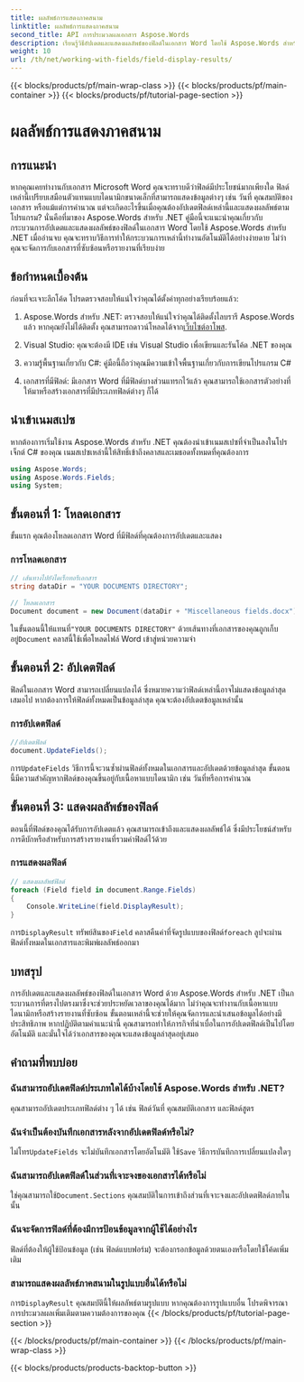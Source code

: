 ```yaml
---
title: ผลลัพธ์การแสดงภาคสนาม
linktitle: ผลลัพธ์การแสดงภาคสนาม
second_title: API การประมวลผลเอกสาร Aspose.Words
description: เรียนรู้วิธีอัปเดตและแสดงผลลัพธ์ของฟิลด์ในเอกสาร Word โดยใช้ Aspose.Words สำหรับ .NET ด้วยคู่มือทีละขั้นตอนนี้ เหมาะอย่างยิ่งสำหรับการทำงานเอกสารอัตโนมัติ
weight: 10
url: /th/net/working-with-fields/field-display-results/
---
```


{{< blocks/products/pf/main-wrap-class >}}
{{< blocks/products/pf/main-container >}}
{{< blocks/products/pf/tutorial-page-section >}}

# ผลลัพธ์การแสดงภาคสนาม

## การแนะนำ

หากคุณเคยทำงานกับเอกสาร Microsoft Word คุณจะทราบดีว่าฟิลด์มีประโยชน์มากเพียงใด ฟิลด์เหล่านี้เปรียบเสมือนตัวแทนแบบไดนามิกขนาดเล็กที่สามารถแสดงข้อมูลต่างๆ เช่น วันที่ คุณสมบัติของเอกสาร หรือแม้แต่การคำนวณ แต่จะเกิดอะไรขึ้นเมื่อคุณต้องอัปเดตฟิลด์เหล่านี้และแสดงผลลัพธ์ตามโปรแกรม? นั่นคือที่มาของ Aspose.Words สำหรับ .NET คู่มือนี้จะแนะนำคุณเกี่ยวกับกระบวนการอัปเดตและแสดงผลลัพธ์ของฟิลด์ในเอกสาร Word โดยใช้ Aspose.Words สำหรับ .NET เมื่ออ่านจบ คุณจะทราบวิธีการทำให้กระบวนการเหล่านี้ทำงานอัตโนมัติได้อย่างง่ายดาย ไม่ว่าคุณจะจัดการกับเอกสารที่ซับซ้อนหรือรายงานที่เรียบง่าย

## ข้อกำหนดเบื้องต้น

ก่อนที่จะเจาะลึกโค้ด โปรดตรวจสอบให้แน่ใจว่าคุณได้ตั้งค่าทุกอย่างเรียบร้อยแล้ว:

1. Aspose.Words สำหรับ .NET: ตรวจสอบให้แน่ใจว่าคุณได้ติดตั้งไลบรารี Aspose.Words แล้ว หากคุณยังไม่ได้ติดตั้ง คุณสามารถดาวน์โหลดได้จาก[เว็บไซต์อาโพส](https://releases.aspose.com/words/net/).

2. Visual Studio: คุณจะต้องมี IDE เช่น Visual Studio เพื่อเขียนและรันโค้ด .NET ของคุณ

3. ความรู้พื้นฐานเกี่ยวกับ C#: คู่มือนี้ถือว่าคุณมีความเข้าใจพื้นฐานเกี่ยวกับการเขียนโปรแกรม C#

4. เอกสารที่มีฟิลด์: มีเอกสาร Word ที่มีฟิลด์บางส่วนแทรกไว้แล้ว คุณสามารถใช้เอกสารตัวอย่างที่ให้มาหรือสร้างเอกสารที่มีประเภทฟิลด์ต่างๆ ก็ได้

## นำเข้าเนมสเปซ

หากต้องการเริ่มใช้งาน Aspose.Words สำหรับ .NET คุณต้องนำเข้าเนมสเปซที่จำเป็นลงในโปรเจ็กต์ C# ของคุณ เนมสเปซเหล่านี้ให้สิทธิ์เข้าถึงคลาสและเมธอดทั้งหมดที่คุณต้องการ

```csharp
using Aspose.Words;
using Aspose.Words.Fields;
using System;
```

## ขั้นตอนที่ 1: โหลดเอกสาร

ขั้นแรก คุณต้องโหลดเอกสาร Word ที่มีฟิลด์ที่คุณต้องการอัปเดตและแสดง

### การโหลดเอกสาร

```csharp
// เส้นทางไปยังไดเร็กทอรีเอกสาร
string dataDir = "YOUR DOCUMENTS DIRECTORY";

// โหลดเอกสาร
Document document = new Document(dataDir + "Miscellaneous fields.docx");
```

 ในขั้นตอนนี้ให้แทนที่`"YOUR DOCUMENTS DIRECTORY"` ด้วยเส้นทางที่เอกสารของคุณถูกเก็บอยู่`Document` คลาสนี้ใช้เพื่อโหลดไฟล์ Word เข้าสู่หน่วยความจำ

## ขั้นตอนที่ 2: อัปเดตฟิลด์

ฟิลด์ในเอกสาร Word สามารถเปลี่ยนแปลงได้ ซึ่งหมายความว่าฟิลด์เหล่านี้อาจไม่แสดงข้อมูลล่าสุดเสมอไป หากต้องการให้ฟิลด์ทั้งหมดเป็นข้อมูลล่าสุด คุณจะต้องอัปเดตข้อมูลเหล่านั้น

### การอัปเดตฟิลด์

```csharp
//อัปเดตฟิลด์
document.UpdateFields();
```

 การ`UpdateFields` วิธีการนี้จะวนซ้ำผ่านฟิลด์ทั้งหมดในเอกสารและอัปเดตด้วยข้อมูลล่าสุด ขั้นตอนนี้มีความสำคัญหากฟิลด์ของคุณขึ้นอยู่กับเนื้อหาแบบไดนามิก เช่น วันที่หรือการคำนวณ

## ขั้นตอนที่ 3: แสดงผลลัพธ์ของฟิลด์

ตอนนี้ที่ฟิลด์ของคุณได้รับการอัปเดตแล้ว คุณสามารถเข้าถึงและแสดงผลลัพธ์ได้ ซึ่งมีประโยชน์สำหรับการดีบักหรือสำหรับการสร้างรายงานที่รวมค่าฟิลด์ไว้ด้วย

### การแสดงผลฟิลด์

```csharp
// แสดงผลลัพธ์ฟิลด์
foreach (Field field in document.Range.Fields)
{
    Console.WriteLine(field.DisplayResult);
}
```

 การ`DisplayResult` ทรัพย์สินของ`Field` คลาสคืนค่าที่จัดรูปแบบของฟิลด์`foreach` ลูปจะผ่านฟิลด์ทั้งหมดในเอกสารและพิมพ์ผลลัพธ์ออกมา

## บทสรุป

การอัปเดตและแสดงผลลัพธ์ของฟิลด์ในเอกสาร Word ด้วย Aspose.Words สำหรับ .NET เป็นกระบวนการที่ตรงไปตรงมาซึ่งจะช่วยประหยัดเวลาของคุณได้มาก ไม่ว่าคุณจะทำงานกับเนื้อหาแบบไดนามิกหรือสร้างรายงานที่ซับซ้อน ขั้นตอนเหล่านี้จะช่วยให้คุณจัดการและนำเสนอข้อมูลได้อย่างมีประสิทธิภาพ หากปฏิบัติตามคำแนะนำนี้ คุณสามารถทำให้ภารกิจที่น่าเบื่อในการอัปเดตฟิลด์เป็นไปโดยอัตโนมัติ และมั่นใจได้ว่าเอกสารของคุณจะแสดงข้อมูลล่าสุดอยู่เสมอ

## คำถามที่พบบ่อย

### ฉันสามารถอัปเดตฟิลด์ประเภทใดได้บ้างโดยใช้ Aspose.Words สำหรับ .NET?  
คุณสามารถอัปเดตประเภทฟิลด์ต่าง ๆ ได้ เช่น ฟิลด์วันที่ คุณสมบัติเอกสาร และฟิลด์สูตร

### ฉันจำเป็นต้องบันทึกเอกสารหลังจากอัปเดตฟิลด์หรือไม่?  
 ไม่โทร`UpdateFields` จะไม่บันทึกเอกสารโดยอัตโนมัติ ใช้`Save` วิธีการบันทึกการเปลี่ยนแปลงใดๆ

### ฉันสามารถอัปเดตฟิลด์ในส่วนที่เจาะจงของเอกสารได้หรือไม่  
 ใช่คุณสามารถใช้`Document.Sections` คุณสมบัติในการเข้าถึงส่วนที่เจาะจงและอัปเดตฟิลด์ภายในนั้น

### ฉันจะจัดการฟิลด์ที่ต้องมีการป้อนข้อมูลจากผู้ใช้ได้อย่างไร  
ฟิลด์ที่ต้องให้ผู้ใช้ป้อนข้อมูล (เช่น ฟิลด์แบบฟอร์ม) จะต้องกรอกข้อมูลด้วยตนเองหรือโดยใช้โค้ดเพิ่มเติม

### สามารถแสดงผลลัพธ์ภาคสนามในรูปแบบอื่นได้หรือไม่  
 การ`DisplayResult` คุณสมบัตินี้ให้ผลลัพธ์ตามรูปแบบ หากคุณต้องการรูปแบบอื่น โปรดพิจารณาการประมวลผลเพิ่มเติมตามความต้องการของคุณ
{{< /blocks/products/pf/tutorial-page-section >}}

{{< /blocks/products/pf/main-container >}}
{{< /blocks/products/pf/main-wrap-class >}}

{{< blocks/products/products-backtop-button >}}
